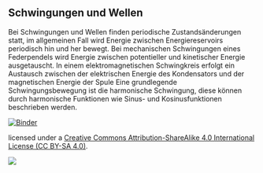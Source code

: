 ## Schwingungen und Wellen

Bei Schwingungen und Wellen finden periodische Zustandsänderungen statt, im allgemeinen Fall wird Energie zwischen Energiereservoirs periodisch hin und her bewegt.
Bei mechanischen Schwingungen eines Federpendels wird Energie zwischen potentieller und kinetischer Energie ausgetauscht.
In einem elektromagnetischen Schwingkreis erfolgt ein Austausch zwischen der elektrischen Energie des Kondensators und der magnetischen Energie der Spule
Eine grundlegende Schwingungsbewegung ist die harmonische Schwingung, diese können durch harmonische Funktionen wie Sinus- und Kosinusfunktionen beschrieben werden.








[![Binder](https://mybinder.org/badge_logo.svg)](https://mybinder.org/v2/gh/peterakersten/school/master)

licensed under a [Creative Commons Attribution-ShareAlike 4.0 International License (CC BY-SA 4.0)](https://creativecommons.org/licenses/by-sa/4.0/). 
    
<img align="left" src="https://licensebuttons.net/l/by-sa/3.0/88x31.png">
